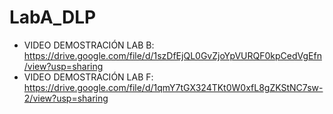 # LabA_DLP

- VIDEO DEMOSTRACIÓN LAB B: https://drive.google.com/file/d/1szDfEjQL0GvZjoYpVURQF0kpCedVgEfn/view?usp=sharing
- VIDEO DEMOSTRACIÓN LAB F: https://drive.google.com/file/d/1qmY7tGX324TKt0W0xfL8gZKStNC7sw-2/view?usp=sharing
